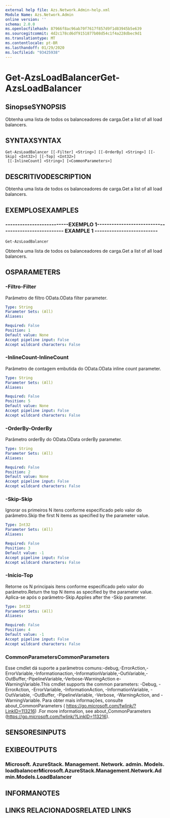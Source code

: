 ```yaml
---
external help file: Azs.Network.Admin-help.xml
Module Name: Azs.Network.Admin
online version: ''
schema: 2.0.0
ms.openlocfilehash: 87966f8ac96ab70f7617f857d9f1d83945b5e639
ms.sourcegitcommit: 4d2c178cd6df9151877b08d54c1f4a228dbec9d1
ms.translationtype: MT
ms.contentlocale: pt-BR
ms.lasthandoff: 01/29/2020
ms.locfileid: "93425938"
---
```

# <span data-ttu-id="39fbd-101">Get-AzsLoadBalancer</span><span class="sxs-lookup"><span data-stu-id="39fbd-101">Get-AzsLoadBalancer</span></span>

## <span data-ttu-id="39fbd-102">Sinopse</span><span class="sxs-lookup"><span data-stu-id="39fbd-102">SYNOPSIS</span></span>
<span data-ttu-id="39fbd-103">Obtenha uma lista de todos os balanceadores de carga.</span><span class="sxs-lookup"><span data-stu-id="39fbd-103">Get a list of all load balancers.</span></span>

## <span data-ttu-id="39fbd-104">SYNTAX</span><span class="sxs-lookup"><span data-stu-id="39fbd-104">SYNTAX</span></span>

```
Get-AzsLoadBalancer [[-Filter] <String>] [[-OrderBy] <String>] [[-Skip] <Int32>] [[-Top] <Int32>]
 [[-InlineCount] <String>] [<CommonParameters>]
```

## <span data-ttu-id="39fbd-105">DESCRITIVO</span><span class="sxs-lookup"><span data-stu-id="39fbd-105">DESCRIPTION</span></span>
<span data-ttu-id="39fbd-106">Obtenha uma lista de todos os balanceadores de carga.</span><span class="sxs-lookup"><span data-stu-id="39fbd-106">Get a list of all load balancers.</span></span>

## <span data-ttu-id="39fbd-107">EXEMPLOS</span><span class="sxs-lookup"><span data-stu-id="39fbd-107">EXAMPLES</span></span>

### <span data-ttu-id="39fbd-108">--------------------------EXEMPLO 1--------------------------</span><span class="sxs-lookup"><span data-stu-id="39fbd-108">-------------------------- EXAMPLE 1 --------------------------</span></span>
```
Get-AzsLoadBalancer
```

<span data-ttu-id="39fbd-109">Obtenha uma lista de todos os balanceadores de carga.</span><span class="sxs-lookup"><span data-stu-id="39fbd-109">Get a list of all load balancers.</span></span>

## <span data-ttu-id="39fbd-110">OS</span><span class="sxs-lookup"><span data-stu-id="39fbd-110">PARAMETERS</span></span>

### <span data-ttu-id="39fbd-111">-Filtro</span><span class="sxs-lookup"><span data-stu-id="39fbd-111">-Filter</span></span>
<span data-ttu-id="39fbd-112">Parâmetro de filtro OData.</span><span class="sxs-lookup"><span data-stu-id="39fbd-112">OData filter parameter.</span></span>

```yaml
Type: String
Parameter Sets: (All)
Aliases: 

Required: False
Position: 1
Default value: None
Accept pipeline input: False
Accept wildcard characters: False
```

### <span data-ttu-id="39fbd-113">-InlineCount</span><span class="sxs-lookup"><span data-stu-id="39fbd-113">-InlineCount</span></span>
<span data-ttu-id="39fbd-114">Parâmetro de contagem embutida do OData.</span><span class="sxs-lookup"><span data-stu-id="39fbd-114">OData inline count parameter.</span></span>

```yaml
Type: String
Parameter Sets: (All)
Aliases: 

Required: False
Position: 5
Default value: None
Accept pipeline input: False
Accept wildcard characters: False
```

### <span data-ttu-id="39fbd-115">-OrderBy</span><span class="sxs-lookup"><span data-stu-id="39fbd-115">-OrderBy</span></span>
<span data-ttu-id="39fbd-116">Parâmetro orderBy do OData.</span><span class="sxs-lookup"><span data-stu-id="39fbd-116">OData orderBy parameter.</span></span>

```yaml
Type: String
Parameter Sets: (All)
Aliases: 

Required: False
Position: 2
Default value: None
Accept pipeline input: False
Accept wildcard characters: False
```

### <span data-ttu-id="39fbd-117">-Skip</span><span class="sxs-lookup"><span data-stu-id="39fbd-117">-Skip</span></span>
<span data-ttu-id="39fbd-118">Ignorar os primeiros N itens conforme especificado pelo valor do parâmetro.</span><span class="sxs-lookup"><span data-stu-id="39fbd-118">Skip the first N items as specified by the parameter value.</span></span>

```yaml
Type: Int32
Parameter Sets: (All)
Aliases: 

Required: False
Position: 3
Default value: -1
Accept pipeline input: False
Accept wildcard characters: False
```

### <span data-ttu-id="39fbd-119">-Início</span><span class="sxs-lookup"><span data-stu-id="39fbd-119">-Top</span></span>
<span data-ttu-id="39fbd-120">Retorne os N principais itens conforme especificado pelo valor do parâmetro.</span><span class="sxs-lookup"><span data-stu-id="39fbd-120">Return the top N items as specified by the parameter value.</span></span>
<span data-ttu-id="39fbd-121">Aplica-se após o parâmetro-Skip.</span><span class="sxs-lookup"><span data-stu-id="39fbd-121">Applies after the -Skip parameter.</span></span>

```yaml
Type: Int32
Parameter Sets: (All)
Aliases: 

Required: False
Position: 4
Default value: -1
Accept pipeline input: False
Accept wildcard characters: False
```

### <span data-ttu-id="39fbd-122">CommonParameters</span><span class="sxs-lookup"><span data-stu-id="39fbd-122">CommonParameters</span></span>
<span data-ttu-id="39fbd-123">Esse cmdlet dá suporte a parâmetros comuns:-debug,-ErrorAction,-ErrorVariable,-Informationaction,-InformationVariable,-OutVariable,-OutBuffer,-PipelineVariable,-Verbose-WarningAction e-WarningVariable.</span><span class="sxs-lookup"><span data-stu-id="39fbd-123">This cmdlet supports the common parameters: -Debug, -ErrorAction, -ErrorVariable, -InformationAction, -InformationVariable, -OutVariable, -OutBuffer, -PipelineVariable, -Verbose, -WarningAction, and -WarningVariable.</span></span> <span data-ttu-id="39fbd-124">Para obter mais informações, consulte about_CommonParameters ( https://go.microsoft.com/fwlink/?LinkID=113216) .</span><span class="sxs-lookup"><span data-stu-id="39fbd-124">For more information, see about_CommonParameters (https://go.microsoft.com/fwlink/?LinkID=113216).</span></span>

## <span data-ttu-id="39fbd-125">SENSORES</span><span class="sxs-lookup"><span data-stu-id="39fbd-125">INPUTS</span></span>

## <span data-ttu-id="39fbd-126">EXIBE</span><span class="sxs-lookup"><span data-stu-id="39fbd-126">OUTPUTS</span></span>

### <span data-ttu-id="39fbd-127">Microsoft. AzureStack. Management. Network. admin. Models. loadbalancer</span><span class="sxs-lookup"><span data-stu-id="39fbd-127">Microsoft.AzureStack.Management.Network.Admin.Models.LoadBalancer</span></span>

## <span data-ttu-id="39fbd-128">INFORMA</span><span class="sxs-lookup"><span data-stu-id="39fbd-128">NOTES</span></span>

## <span data-ttu-id="39fbd-129">LINKS RELACIONADOS</span><span class="sxs-lookup"><span data-stu-id="39fbd-129">RELATED LINKS</span></span>

